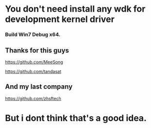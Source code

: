# You don't need install any wdk for development kernel driver

### Build Win7 Debug x64.

## Thanks for this guys

https://github.com/MeeSong

https://github.com/tandasat

## And my last company

https://github.com/zhsftech

# But i dont think that's a good idea.